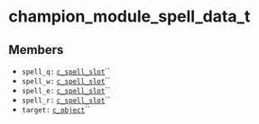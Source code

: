 # champion\_module\_spell\_data\_t

## Members

* `spell_q:` [`c_spell_slot`](../classes/c\_spell\_slot.md)``
* `spell_w:` [`c_spell_slot`](../classes/c\_spell\_slot.md)``
* `spell_e:` [`c_spell_slot`](../classes/c\_spell\_slot.md)``
* `spell_r:` [`c_spell_slot`](../classes/c\_spell\_slot.md)``
* `target:` [`c_object`](../classes/c\_object.md)``
